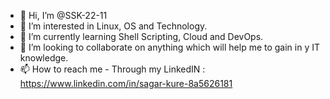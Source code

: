 - 👋 Hi, I’m @SSK-22-11
- 👀 I’m interested in Linux, OS and Technology.
- 🌱 I’m currently learning Shell Scripting, Cloud and DevOps.
- 💞️ I’m looking to collaborate on anything which will help me to gain in y IT knowledge.
- 📫 How to reach me - Through my LinkedIN : https://www.linkedin.com/in/sagar-kure-8a5626181

<!---
SSK-22-11/SSK-22-11 is a ✨ special ✨ repository because its `README.md` (this file) appears on your GitHub profile.
You can click the Preview link to take a look at your changes.
--->

